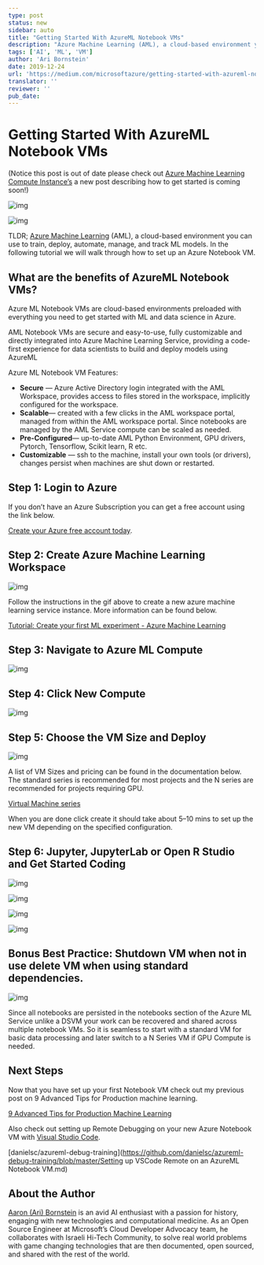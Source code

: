 ```yaml
---
type: post
status: new
sidebar: auto
title: "Getting Started With AzureML Notebook VMs"
description: "Azure Machine Learning (AML), a cloud-based environment you can use to train, deploy, automate, manage, and track ML models. In the following tutorial we will walk through how to set up an Azure Notebook VM."
tags: ['AI', 'ML', 'VM']
author: 'Ari Bornstein'
date: 2019-12-24
url: 'https://medium.com/microsoftazure/getting-started-with-azureml-notebook-vms-f637b6e09ed4'
translator: ''
reviewer: ''
pub_date: 
---
```


# Getting Started With AzureML Notebook VMs

<ContentMeta />

(Notice this post is out of date please check out [Azure Machine Learning Compute Instance’s](https://docs.microsoft.com/en-us/azure/machine-learning/concept-compute-instance/?WT.mc_id=blog-medium-abornst) a new post describing how to get started is coming soon!)

![img](https://miro.medium.com/freeze/max/60/1*2pYrggp8mO47vVpGA2Dfdg.gif?q=20)

![img](https://miro.medium.com/max/6368/1*2pYrggp8mO47vVpGA2Dfdg.gif)

TLDR; [Azure Machine Learning](https://docs.microsoft.com/en-us/azure/machine-learning/service/overview-what-is-azure-ml?WT.mc_id=blog-medium-abornst) (AML), a cloud-based environment you can use to train, deploy, automate, manage, and track ML models. In the following tutorial we will walk through how to set up an Azure Notebook VM.

## What are the benefits of AzureML Notebook VMs?

Azure ML Notebook VMs are cloud-based environments preloaded with everything you need to get started with ML and data science in Azure.

AML Notebook VMs are secure and easy-to-use, fully customizable and directly integrated into Azure Machine Learning Service, providing a code-first experience for data scientists to build and deploy models using AzureML

Azure ML Notebook VM Features:

- **Secure** — Azure Active Directory login integrated with the AML Workspace, provides access to files stored in the workspace, implicitly configured for the workspace.
- **Scalable**— created with a few clicks in the AML workspace portal, managed from within the AML workspace portal. Since notebooks are managed by the AML Service compute can be scaled as needed.
- **Pre-Configured**— up-to-date AML Python Environment, GPU drivers, Pytorch, Tensorflow, Scikit learn, R etc.
- **Customizable** — ssh to the machine, install your own tools (or drivers), changes persist when machines are shut down or restarted.

## Step 1: Login to Azure

If you don’t have an Azure Subscription you can get a free account using the link below.

[Create your Azure free account today](https://azure.microsoft.com/en-us/free/?WT.mc_id=blog-medium-abornst).

## Step 2: Create Azure Machine Learning Workspace

![img](https://miro.medium.com/freeze/max/60/0*N09HG5K133NUC45H.gif?q=20)

Follow the instructions in the gif above to create a new azure machine learning service instance. More information can be found below.

[Tutorial: Create your first ML experiment - Azure Machine Learning](https://docs.microsoft.com/en-us/azure/machine-learning/service/tutorial-1st-experiment-sdk-setup?WT.mc_id=blog-medium-abornst)

## Step 3: Navigate to Azure ML Compute

![img](https://miro.medium.com/max/60/1*r9E_9IOr95ZxpA_2nOzC_g.png?q=20)

## Step 4: Click New Compute

![img](https://miro.medium.com/max/60/1*GJom1HUXnuK803DjzrGRtw.png?q=20)

## Step 5: Choose the VM Size and Deploy

![img](https://miro.medium.com/max/60/1*pzTToNLGuG9WRii4Q60X4g.png?q=20)

A list of VM Sizes and pricing can be found in the documentation below. The standard series is recommended for most projects and the N series are recommended for projects requiring GPU.

[Virtual Machine series](https://azure.microsoft.com/en-us/pricing/details/virtual-machines/series/?WT.mc_id=blog-medium-abornst)

When you are done click create it should take about 5–10 mins to set up the new VM depending on the specified configuration.

## Step 6: Jupyter, JupyterLab or Open R Studio and Get Started Coding

![img](https://miro.medium.com/max/60/1*5FXOhPFpHBdHhqCh5SbvGw.png?q=20)

![img](https://miro.medium.com/max/5932/1*5FXOhPFpHBdHhqCh5SbvGw.png)

![img](https://miro.medium.com/max/60/1*W2t49hUltJddA_Mpyop9Tg.png?q=20)

![img](https://miro.medium.com/max/5344/1*W2t49hUltJddA_Mpyop9Tg.png)

## Bonus Best Practice: Shutdown VM when not in use delete VM when using standard dependencies.

![img](https://miro.medium.com/max/60/1*u-ap5ZImFnzj2kmpg3w9GA.png?q=20)

Since all notebooks are persisted in the notebooks section of the Azure ML Service unlike a DSVM your work can be recovered and shared across multiple notebook VMs. So it is seamless to start with a standard VM for basic data processing and later switch to a N Series VM if GPU Compute is needed.

## Next Steps

Now that you have set up your first Notebook VM check out my previous post on 9 Advanced Tips for Production machine learning.

[9 Advanced Tips for Production Machine Learning](https://medium.com/microsoftazure/9-advanced-tips-for-production-machine-learning-6bbdebf49a6f)

Also check out setting up Remote Debugging on your new Azure Notebook VM with [Visual Studio Code](https://code.visualstudio.com/).

[danielsc/azureml-debug-training](https://github.com/danielsc/azureml-debug-training/blob/master/Setting up VSCode Remote on an AzureML Notebook VM.md)

## About the Author

[Aaron (Ari) Bornstein](https://www.linkedin.com/in/aaron-ari-bornstein-22aa7a77/) is an avid AI enthusiast with a passion for history, engaging with new technologies and computational medicine. As an Open Source Engineer at Microsoft’s Cloud Developer Advocacy team, he collaborates with Israeli Hi-Tech Community, to solve real world problems with game changing technologies that are then documented, open sourced, and shared with the rest of the world.